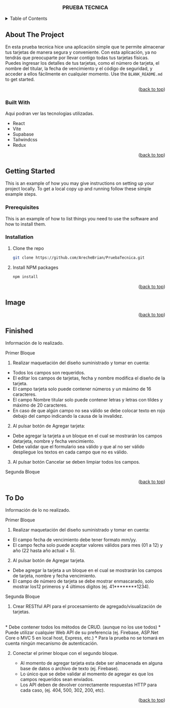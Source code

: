
<!-- PROJECT LOGO -->
<br />
<div align="center">
  <h3 align="center">PRUEBA TECNICA</h3>
</div>



<!-- TABLE OF CONTENTS -->
<details>
  <summary>Table of Contents</summary>
  <ol>
    <li>
      <a href="#about-the-project">About The Project</a>
      <ul>
        <li><a href="#built-with">Built With</a></li>
      </ul>
    </li>
    <li>
      <a href="#getting-started">Getting Started</a>
      <ul>
        <li><a href="#installation">Installation</a></li>
      </ul>
    </li>
    <li><a href="#usage">Usage</a></li>
    <li><a href="#roadmap">Roadmap</a></li>
    <li href="#finished"><a>Finished</a></li>
    <li><a href="#To Do">To Do</a></li>
  </ol>
</details>



<!-- ABOUT THE PROJECT -->
## About The Project

En esta prueba tecnica hice una aplicación simple que te permite almacenar tus tarjetas de manera segura y conveniente. Con esta aplicación, ya no tendrás que preocuparte por llevar contigo todas tus tarjetas físicas. Puedes ingresar los detalles de tus tarjetas, como el número de tarjeta, el nombre del titular, la fecha de vencimiento y el código de seguridad, y acceder a ellos fácilmente en cualquier momento.
Use the `BLANK_README.md` to get started.

<p align="right">(<a href="#readme-top">back to top</a>)</p>



### Built With

Aqui podran ver las tecnologias utilizadas.

* React
* Vite
* Supabase
* Tailwindcss
* Redux

<p align="right">(<a href="#readme-top">back to top</a>)</p>

<!-- GETTING STARTED -->
## Getting Started

This is an example of how you may give instructions on setting up your project locally.
To get a local copy up and running follow these simple example steps.

### Prerequisites

This is an example of how to list things you need to use the software and how to install them.

### Installation

1. Clone the repo
   ```sh
   git clone https://github.com/ArecheBrian/PruebaTecnica.git
   ```
3. Install NPM packages
   ```sh
   npm install
   ```

<p align="right">(<a href="#readme-top">back to top</a>)</p>

<!-- Image -->
## Image

<p align="right">(<a href="#readme-top">back to top</a>)</p>

<!-- Finished -->
## Finished

Información de lo realizado.

Primer Bloque

1) Realizar maquetación del diseño suministrado y tomar en cuenta:
   
  * Todos los campos son requeridos.
  * El editar los campos de tarjetas, fecha y nombre modifica el diseño de la tarjeta.
  * El campo tarjeta solo puede contener números y un máximo de 16 caracteres.
  * El campo Nombre titular solo puede contener letras y letras con tildes y máximo
  de 20 caracteres.
  * En caso de que algún campo no sea válido se debe colocar texto en rojo debajo
  del campo indicando la causa de la invalidez.

2) Al pulsar botón de Agregar tarjeta:
   
  * Debe agregar la tarjeta a un bloque en el cual se mostrarán los campos detarjeta, nombre y fecha vencimiento.
  * Debe validar que el formulario sea válido y que al no ser válido despliegue los textos en cada campo que no es válido.
 
3) Al pulsar botón Cancelar se deben limpiar todos los campos.

Segunda Bloque

<p align="right">(<a href="#readme-top">back to top</a>)</p>

<!-- Finished -->
## To Do

Información de lo no realizado.

Primer Bloque

1) Realizar maquetación del diseño suministrado y tomar en cuenta:
      <br/>
  * El campo fecha de vencimiento debe tener formato mm/yy.
  * El campo fecha solo puede aceptar valores válidos para mes (01 a 12) y año (22
  hasta año actual + 5).

2) Al pulsar botón de Agregar tarjeta.
      <br/>
  * Debe agregar la tarjeta a un bloque en el cual se mostrarán los campos de
  tarjeta, nombre y fecha vencimiento.
  * El campo de número de tarjeta se debe mostrar enmascarado, solo mostrar los12 primeros y 4 últimos dígitos (ej. 41********1234).

Segunda Bloque

1) Crear RESTful API para el procesamiento de agregado/visualización de tarjetas.
<br/>
  * Debe contener todos los métodos de CRUD. (aunque no los use todos)
  * Puede utilizar cualquier Web API de su preferencia (ej. Firebase, ASP.Net Core o MVC 5 en local host, Express, etc.)
  * Para la prueba no se tomará en cuenta ningún mecanismo de autenticación.
  
2) Conectar el primer bloque con el segundo bloque.
 
   * Al momento de agregar tarjeta esta debe ser almacenada en alguna base de datos o archivo de texto (ej. Firebase).
   * Lo único que se debe validar al momento de agregar es que los campos requeridos sean enviados.
   * Los API deben de devolver correctamente respuestas HTTP para cada caso, (ej. 404, 500, 302, 200, etc).

<p align="right">(<a href="#readme-top">back to top</a>)</p>




